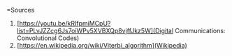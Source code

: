=Sources
1. [https://youtu.be/kRIfpmiMCpU?list=PLvJZZcg6Js7oiWPv5XVBXQp8vjffJkz5W](Digital Communications: Convolutional Codes)
2. [https://en.wikipedia.org/wiki/Viterbi_algorithm](Wikipedia)